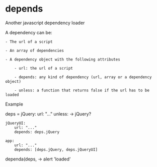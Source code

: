 depends
=======

Another javascript dependency loader

A dependency can be:

	- The url of a script

	- An array of dependencies
	
	- A dependency object with the following attributes
	
		- url: the url of a script
	
		- depends: any kind of dependency (url, array or a dependency object)
	
		- unless: a function that returns false if the url has to be loaded

Example

deps = 
    jQuery:
        url: "..."
        unless: -> jQuery?

    jQueryUI:
        url: "..."
        depends: deps.jQuery

    app:
        url: "..."
        depends: [deps.jQuery, deps.jQueryUI]

dependa(deps, -> alert 'loaded'